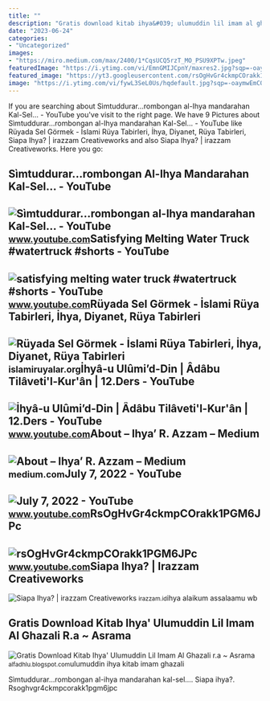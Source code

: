 ```yaml
---
title: ""
description: "Gratis download kitab ihya&#039; ulumuddin lil imam al ghazali r.a ~ asrama"
date: "2023-06-24"
categories:
- "Uncategorized"
images:
- "https://miro.medium.com/max/2400/1*CqsUCQ5rzT_MO_PSU9XPTw.jpeg"
featuredImage: "https://i.ytimg.com/vi/EmnGMIJCpnY/maxres2.jpg?sqp=-oaymwEoCIAKENAF8quKqQMcGADwAQH4AZQDgALQBYoCDAgAEAEYfyAmKBwwDw==&amp;rs=AOn4CLDP-kSHrFjtubbdVwtR_Qb5r_fcyA"
featured_image: "https://yt3.googleusercontent.com/rsOgHvGr4ckmpCOrakk1PGM6JPc_LL92j6rN0jodmRklLn7mAAneARoLYrGdI7XEfErpFHeX=s900-c-k-c0x00ffffff-no-rj"
image: "https://i.ytimg.com/vi/fywL3SeL0Us/hqdefault.jpg?sqp=-oaymwEmCOADEOgC8quKqQMa8AEB-AHUBoAC4AOKAgwIABABGGUgZShlMA8=&amp;rs=AOn4CLAHVIvirtTTPbPvBELaMDX1A13rkg"
---
```


If you are searching about Sìmtuddurar...rombongan al-Ihya mandarahan Kal-Sel... - YouTube you've visit to the right page. We have 9 Pictures about Sìmtuddurar...rombongan al-Ihya mandarahan Kal-Sel... - YouTube like Rüyada Sel Görmek - İslami Rüya Tabirleri, İhya, Diyanet, Rüya Tabirleri, Siapa Ihya? | irazzam Creativeworks and also Siapa Ihya? | irazzam Creativeworks. Here you go:

Sìmtuddurar...rombongan Al-Ihya Mandarahan Kal-Sel... - YouTube
---------------------------------------------------------------

 ![Sìmtuddurar...rombongan al-Ihya mandarahan Kal-Sel... - YouTube](https://i.ytimg.com/vi/ObzFFyuEd2o/maxresdefault.jpg?sqp=-oaymwEmCIAKENAF8quKqQMa8AEB-AHUBoAC4AOKAgwIABABGGUgSyhOMA8=&rs=AOn4CLCwUa0iVMlIh7_zQCgmRJ0hImGX5A) <small>www.youtube.com</small>Satisfying Melting Water Truck #watertruck #shorts - YouTube
------------------------------------------------------------

 ![satisfying melting water truck #watertruck #shorts - YouTube](https://i.ytimg.com/vi/m0r-FcYa-Z0/maxres2.jpg?sqp=-oaymwEoCIAKENAF8quKqQMcGADwAQH4Ac4FgAKACooCDAgAEAEYZSBfKCgwDw==&rs=AOn4CLARGiQtdtLXqEDmc4Tb0hax5NY8Jg) <small>www.youtube.com</small>Rüyada Sel Görmek - İslami Rüya Tabirleri, İhya, Diyanet, Rüya Tabirleri
------------------------------------------------------------------------

 ![Rüyada Sel Görmek - İslami Rüya Tabirleri, İhya, Diyanet, Rüya Tabirleri](https://i0.wp.com/islamiruyalar.org/wp-content/uploads/2019/01/sel.jpg) <small>islamiruyalar.org</small>İhyâ-u Ulûmi’d-Din | Âdâbu Tilâveti'l-Kur'ân | 12.Ders - YouTube
----------------------------------------------------------------

 ![İhyâ-u Ulûmi’d-Din | Âdâbu Tilâveti'l-Kur'ân | 12.Ders - YouTube](https://i.ytimg.com/vi/fywL3SeL0Us/hqdefault.jpg?sqp=-oaymwEmCOADEOgC8quKqQMa8AEB-AHUBoAC4AOKAgwIABABGGUgZShlMA8=&rs=AOn4CLAHVIvirtTTPbPvBELaMDX1A13rkg) <small>www.youtube.com</small>About – Ihya’ R. Azzam – Medium
-------------------------------

 ![About – Ihya’ R. Azzam – Medium](https://miro.medium.com/max/2400/1*CqsUCQ5rzT_MO_PSU9XPTw.jpeg) <small>medium.com</small>July 7, 2022 - YouTube
----------------------

 ![July 7, 2022 - YouTube](https://i.ytimg.com/vi/EmnGMIJCpnY/maxres2.jpg?sqp=-oaymwEoCIAKENAF8quKqQMcGADwAQH4AZQDgALQBYoCDAgAEAEYfyAmKBwwDw==&rs=AOn4CLDP-kSHrFjtubbdVwtR_Qb5r_fcyA) <small>www.youtube.com</small>RsOgHvGr4ckmpCOrakk1PGM6JPc
---------------------------

 ![rsOgHvGr4ckmpCOrakk1PGM6JPc](https://yt3.googleusercontent.com/rsOgHvGr4ckmpCOrakk1PGM6JPc_LL92j6rN0jodmRklLn7mAAneARoLYrGdI7XEfErpFHeX=s900-c-k-c0x00ffffff-no-rj) <small>www.youtube.com</small>Siapa Ihya? | Irazzam Creativeworks
-----------------------------------

 ![Siapa Ihya? | irazzam Creativeworks](https://irazzam.id/wp-content/uploads/2020/07/Ihya-R.-Azzam.jpg) <small>irazzam.id</small>ihya alaikum assalaamu wb

Gratis Download Kitab Ihya' Ulumuddin Lil Imam Al Ghazali R.a ~ Asrama
----------------------------------------------------------------------

 ![Gratis Download Kitab Ihya' Ulumuddin Lil Imam Al Ghazali r.a ~ Asrama](http://4.bp.blogspot.com/-G3bXkO1vetM/UipgXH7CL1I/AAAAAAAABII/hkesmsvFMxI/s1600/ihya'+ulumuddin.jpg) <small>alfadhlu.blogspot.com</small>ulumuddin ihya kitab imam ghazali

Sìmtuddurar...rombongan al-ihya mandarahan kal-sel.... Siapa ihya?. Rsoghvgr4ckmpcorakk1pgm6jpc
